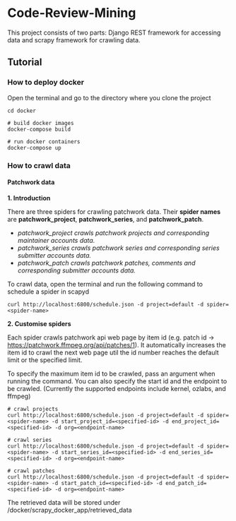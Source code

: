 # Code-Review-Mining
This project consists of two parts: Django REST framework for accessing data and scrapy framework for crawling data.

## Tutorial

### How to deploy docker
Open the terminal and go to the directory where you clone the project
```command
cd docker

# build docker images
docker-compose build

# run docker containers
docker-compose up
```

### How to crawl data
#### Patchwork data
**1. Introduction**

There are three spiders for crawling patchwork data. Their **spider names** are **patchwork_project**, **patchwork_series**, and **patchwork_patch**.
- *patchwork_project crawls patchwork projects and corresponding maintainer accounts data.*
- *patchwork_series crawls patchwork series and corresponding series submitter accounts data.*
- *patchwork_patch crawls patchwork patches, comments and corresponding submitter accounts data.*

To crawl data, open the terminal and run the following command to schedule a spider in scapyd
```command
curl http://localhost:6800/schedule.json -d project=default -d spider=<spider-name>
```

**2. Customise spiders**

Each spider crawls patchwork api web page by item id (e.g. patch id -> https://patchwork.ffmpeg.org/api/patches/1). It automatically increases the item id to crawl the next web page util the id number reaches the default limit or the specified limit.

To specify the maximum item id to be crawled, pass an argument when running the command. You can also specify the start id and the endpoint to be crawled. (Currently the supported endpoints include kernel, ozlabs, and ffmpeg)
```command
# crawl projects
curl http://localhost:6800/schedule.json -d project=default -d spider=<spider-name> -d start_project_id=<specified-id> -d end_project_id=<specified-id> -d org=<endpoint-name>

# crawl series
curl http://localhost:6800/schedule.json -d project=default -d spider=<spider-name> -d start_series_id=<specified-id> -d end_series_id=<specified-id> -d org=<endpoint-name>

# crawl patches
curl http://localhost:6800/schedule.json -d project=default -d spider=<spider-name> -d start_patch_id=<specified-id> -d end_patch_id=<specified-id> -d org=<endpoint-name>
```

The retrieved data will be stored under /docker/scrapy_docker_app/retrieved_data
